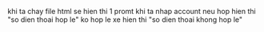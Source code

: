 khi ta chay file html se hien thi 1 promt khi ta nhap account neu hop hien thi "so dien thoai hop le" ko hop le xe hien thi "so dien thoai khong hop le"
